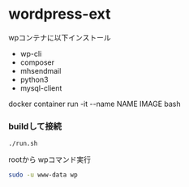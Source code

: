 # wordpress-ext

wpコンテナに以下インストール
* wp-cli
* composer
* mhsendmail
* python3
* mysql-client


docker container run -it --name NAME IMAGE bash

### buildして接続

```
./run.sh
```

rootから wpコマンド実行
```sh
sudo -u www-data wp
```
